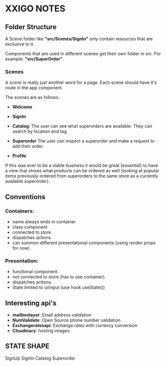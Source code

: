 # XXIGO NOTES

## Folder Structure

A Scene folder like **"src/Scenes/SignIn"** only contain resources that are exclusive to it.

Components that are used in different scenes get their own folder in *src*. For example: **"src/SuperOrder"**.


### Scenes

A *scene* is really just another word for a page. Each scene should have it's route in the app component.

The scenes are as follows:

* **Welcome**
* **SignIn**
* **Catalog**: The user can see what superorders are available. They can search by location and tag.

* **Superorder**
    The user can inspect a superorder and make a request to add their order.
* **Profile**




If this was ever to be a viable business it would be great (essential) to have a view that shows what products can be ordered as well (looking at popular items previously ordered from superorders to the same store as a currently available superorder).

## Conventions

### Containers:

- name always ends in container
- class component
- connected to store
- dispatches actions
- can summon different presentational components (using render props for now).

### Presentation:

- functional component.
- not connected to store (has to use container).
- dispatches actions.
- State limited to ui/input (use hook useState())

## Interesting api's

- **mailboxlayer**: Email address validation
- **NumValidate**: Open Source phone number validation
- **Exchangeratesapi**: Exchange rates with currency conversion
- **Cloudinary**: hosting images.

## STATE SHAPE

SignUp
SignIn
Catalog
Superorder



